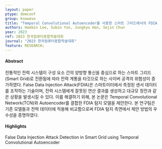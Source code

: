 ```yaml
---
layout: paper
ptype: domconf 
group: knowevo
title: "Temporal Convolutional Autoencoder를 사용한 스마트 그리드에서의 FDIA 탐지 기법"
authors: Haebin Lee, Subin Yun, Jungkyu Han, Sejin Chun
year: 2023
ref: 2023 한국컴퓨터종합학술대회 
journal: "2023 한국컴퓨터종합학술대회"
feature: RESEARCH;
---
```


<h4><span class="badge badge-info">Abstract</span></h4>
  전통적인 전력 시스템이 구성 요소 간의 양방향 통신을 중심으로 하는 스마트 그리드(Smart Grid)로 전환됨에 따라 전력 계통을 타깃으로 하는 사이버 공격의 위험성이 증가하였다. False Data Injection Attack(FDIA)은 스마트미터에서 측정된 센서 데이터를 조작하는 기술이며, 전력 시스템에게 잘못된 연산 결과를 생성하고 대규모 정전과 같은 상황을 발생시킬 수 있다. 이를 해결하기 위해, 본 논문은 Temporal Convolutional Network(TCN)와 Autoencoder를 결합한 FDIA 탐지 모델을 제안한다. 본 연구팀은 기존 모델들과 전력 데이터에 적용해 비교함으로써 FDIA 탐지 측면에서 제안 방법의 우수성을 증명하였다.
<h4><span class="badge badge-info">Highlights</span></h4>

<div class="alert alert-warning" role="alert">
   False Data Injection Attack Detection in Smart Grid using Temporal Convolutional Autoencoder
</div>

